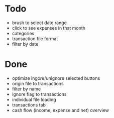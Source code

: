 # Todo

- brush to select date range
- click to see expenses in that month
- categories
- transaction file format
- filter by date

# Done

- optimize ingore/unignore selected buttons
- origin file to transactions
- filter by name
- ignore flag to transactions
- individual file loading
- transactions tab
- cash flow (income, expense and net) overview